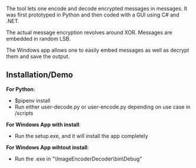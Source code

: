 The tool lets one encode and decode encrypted messages in messages. It was first prototyped in Python and then coded with a GUI using C# and .NET.

The actual message encryption revolves around XOR. Messages are embedded in random LSB.

The Windows app allows one to easily embed messages as well as decrypt them and save the output.

## Installation/Demo
**For Python**:
- $pipenv install
- Run either user-decode.py or user-encode.py depending on use case in /scripts

**For Windows App with install**:
- Run the setup.exe, and it will install the app completely

**For Windows App wihtout install**:
- Run the .exe in "\ImageEncoderDecoder\bin\Debug"
